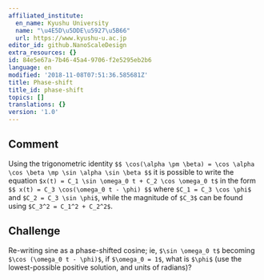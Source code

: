 ```yaml
---
affiliated_institute:
  en_name: Kyushu University
  name: "\u4E5D\u5DDE\u5927\u5B66"
  url: https://www.kyushu-u.ac.jp
editor_id: github.NanoScaleDesign
extra_resources: {}
id: 84e5e67a-7b46-45a4-9706-f2e5295eb2b6
language: en
modified: '2018-11-08T07:51:36.585681Z'
title: Phase-shift
title_id: phase-shift
topics: []
translations: {}
version: '1.0'
---
```


## Comment
Using the trigonometric identity
`$$
    \cos(\alpha \pm \beta) = \cos \alpha \cos \beta \mp \sin \alpha \sin \beta
$$`
it is possible to write the equation `$x(t) = C_1 \sin \omega_0 t + C_2 \cos \omega_0 t$` in the form
`$$
    x(t) = C_3 \cos(\omega_0 t - \phi)
$$`
where `$C_1 = C_3 \cos \phi$` and `$C_2 = C_3 \sin \phi$`, while the magnitude of `$C_3$` can be found using `$C_3^2 = C_1^2 + C_2^2$`.

## Challenge
Re-writing sine as a phase-shifted cosine; ie, `$\sin \omega_0 t$` becoming `$\cos (\omega_0 t - \phi)$`, if `$\omega_0 = 1$`, what is `$\phi$` (use the lowest-possible positive solution, and units of radians)?
